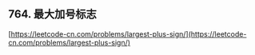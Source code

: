 **764. 最大加号标志**  
---
[https://leetcode-cn.com/problems/largest-plus-sign/](https://leetcode-cn.com/problems/largest-plus-sign/)  

